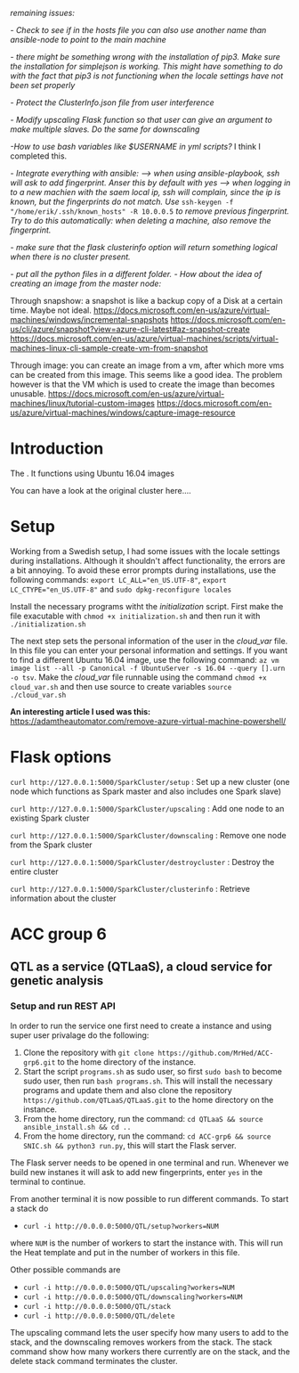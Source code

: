 _remaining issues:_ 

_- Check to see if in the hosts file you can also use another name than ansible-node to point to the main machine_

_- there might be something wrong with the installation of pip3. Make sure the installation for simplejson is working. This might have something to do with the fact that pip3 is not functioning when the locale settings have not been set properly_

_- Protect the ClusterInfo.json file from user interference_

_- Modify upscaling Flask function so that user can give an argument to make multiple slaves. Do the same for downscaling_

_-How to use bash variables like $USERNAME in yml scripts?_ I think I completed this.

_- Integrate everything with ansible: --> when using ansible-playbook, ssh will ask to add fingerprint. Anser this by default with yes --> when logging in to a new machien with the saem local ip, ssh will complain, since the ip is known, but the fingerprints do not match. Use_ `ssh-keygen -f "/home/erik/.ssh/known_hosts" -R 10.0.0.5` _to remove previous fingerprint. Try to do this automatically: when deleting a machine, also remove the fingerprint._

_- make sure that the flask clusterinfo option will return something logical when there is no cluster present._

_- put all the python files in a different folder._
_- How about the idea of creating an image from the master node:_

Through snapshow: a snapshot is like a backup copy of a Disk at a certain time. Maybe not ideal. 
https://docs.microsoft.com/en-us/azure/virtual-machines/windows/incremental-snapshots
https://docs.microsoft.com/en-us/cli/azure/snapshot?view=azure-cli-latest#az-snapshot-create
https://docs.microsoft.com/en-us/azure/virtual-machines/scripts/virtual-machines-linux-cli-sample-create-vm-from-snapshot

Through image: you can create an image from a vm, after which more vms can be created from this image. This seems like a good idea. The problem however is that the VM which is used to create the image than becomes unusable. 
https://docs.microsoft.com/en-us/azure/virtual-machines/linux/tutorial-custom-images
https://docs.microsoft.com/en-us/azure/virtual-machines/windows/capture-image-resource


# Introduction
The . It functions using Ubuntu 16.04 images  

You can have a look at the original cluster here....

# Setup

Working from a Swedish setup, I had some issues with the locale settings during installations. Although it shouldn't affect functionality, the errors are a bit annoying. To avoid these error prompts during installations, use the following commands: `export LC_ALL="en_US.UTF-8"`, `export LC_CTYPE="en_US.UTF-8"` and `sudo dpkg-reconfigure locales`

Install the necessary programs witht the _initialization_ script. First make the file exacutable with `chmod +x initialization.sh` and then run it with `./initialization.sh`

The next step sets the personal information of the user in the _cloud_var_ file. In this file you can enter your personal information and settings. If you want to find a different Ubuntu 16.04 image, use the following command: `az vm image list --all -p Canonical -f UbuntuServer -s 16.04 --query [].urn -o tsv`. Make the _cloud_var_ file runnable using the command `chmod +x cloud_var.sh` and then use source to create variables `source ./cloud_var.sh`



__An interesting article I used was this:__ https://adamtheautomator.com/remove-azure-virtual-machine-powershell/ 

# Flask options

`curl http://127.0.0.1:5000/SparkCluster/setup` : Set up a new cluster (one node which functions as Spark master and also includes one Spark slave)

`curl http://127.0.0.1:5000/SparkCluster/upscaling` : Add one node to an existing Spark cluster

`curl http://127.0.0.1:5000/SparkCluster/downscaling` : Remove one node from the Spark cluster

`curl http://127.0.0.1:5000/SparkCluster/destroycluster` : Destroy the entire cluster

`curl http://127.0.0.1:5000/SparkCluster/clusterinfo` : Retrieve information about the cluster


# ACC group 6
## QTL as a service (QTLaaS), a cloud service for genetic analysis

### Setup and run REST API 
In order to run the service one first need to create a instance and using super user privalage do the following: 
1. Clone the repository with `git clone https://github.com/MrHed/ACC-grp6.git` to the home directory of the instance.
2. Start the script `programs.sh` as sudo user, so first `sudo bash` to become sudo user, then run `bash programs.sh`. This will install the necessary programs and update them and also clone the repository `https://github.com/QTLaaS/QTLaaS.git` to the home directory on the instance.
3. From the home directory, run the command: `cd QTLaaS && source ansible_install.sh && cd ..`
4. From the home directory, run the command: `cd ACC-grp6 && source SNIC.sh && python3 run.py`, this will start the Flask server.


The Flask server needs to be opened in one terminal and run. Whenever we build new instanes it will ask to add new fingerprints, enter `yes` in the terminal to continue.


From another terminal it is now possible to run different commands. To start a stack do
* `curl -i http://0.0.0.0:5000/QTL/setup?workers=NUM`  

where `NUM` is the number of workers to start the instance with. This will run the Heat template and put in the number of workers in this file.   

Other possible commands are  
* `curl -i http://0.0.0.0:5000/QTL/upscaling?workers=NUM`
* `curl -i http://0.0.0.0:5000/QTL/downscaling?workers=NUM`
* `curl -i http://0.0.0.0:5000/QTL/stack`
* `curl -i http://0.0.0.0:5000/QTL/delete`

The upscaling command lets the user specify how many users to add to the stack, and the downscaling removes workers from the stack. The stack command show how many workers there currently are on the stack, and the delete stack command terminates the cluster. 
